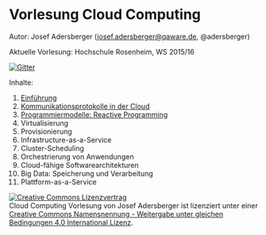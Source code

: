 ﻿Vorlesung Cloud Computing
==============================================================================
Autor: Josef Adersberger (josef.adersberger@qaware.de, @adersberger)

Aktuelle Vorlesung: Hochschule Rosenheim, WS 2015/16

[![Gitter](https://badges.gitter.im/Join%20Chat.svg)](https://gitter.im/adersberger/cloudcomputing?utm_source=badge&utm_medium=badge&utm_campaign=pr-badge)

Inhalte:
 1. [Einführung](00-einfuehrung)
 2. [Kommunikationsprotokolle in der Cloud](01-kommunikation)
 3. [Programmiermodelle: Reactive Programming](02-programmiermodelle)
 4. Virtualisierung
 5. Provisionierung
 6. Infrastructure-as-a-Service
 7. Cluster-Scheduling
 8. Orchestrierung von Anwendungen
 9. Cloud-fähige Softwarearchitekturen
 10. Big Data: Speicherung und Verarbeitung
 11. Plattform-as-a-Service

<a rel="license" href="http://creativecommons.org/licenses/by-sa/4.0/"><img alt="Creative Commons Lizenzvertrag" style="border-width:0" src="https://i.creativecommons.org/l/by-sa/4.0/88x31.png" /></a><br /><span xmlns:dct="http://purl.org/dc/terms/" href="http://purl.org/dc/dcmitype/Text" property="dct:title" rel="dct:type">Cloud Computing Vorlesung</span> von <span xmlns:cc="http://creativecommons.org/ns#" property="cc:attributionName">Josef Adersberger</span> ist lizenziert unter einer <a rel="license" href="http://creativecommons.org/licenses/by-sa/4.0/">Creative Commons Namensnennung - Weitergabe unter gleichen Bedingungen 4.0 International Lizenz</a>.

